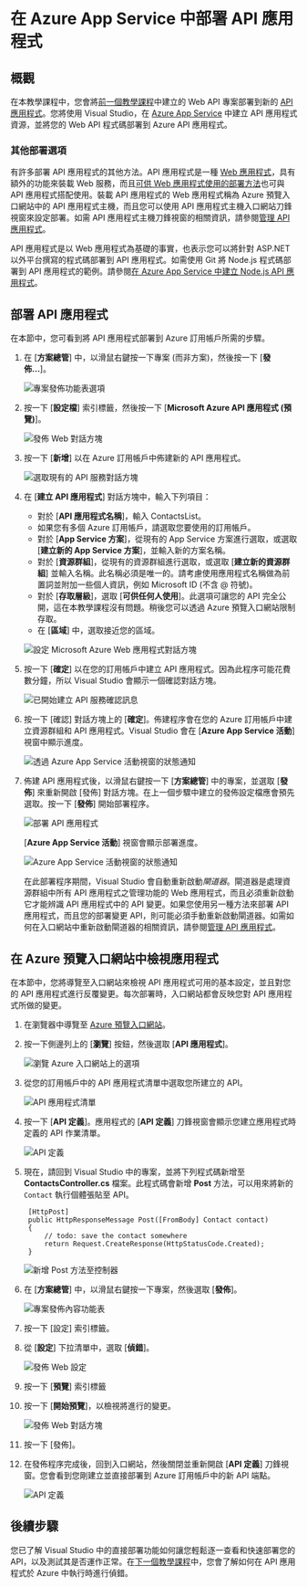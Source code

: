 <properties 
	pageTitle="在 Azure App Service 中部署 API 應用程式" 
	description="了解如何將 API 應用程式專案部署到您的 Azure 訂用帳戶。" 
	services="app-service\api" 
	documentationCenter=".net" 
	authors="bradygaster" 
	manager="wpickett" 
	editor="jimbe"/>

<tags 
	ms.service="app-service-api" 
	ms.workload="web" 
	ms.tgt_pltfrm="dotnet" 
	ms.devlang="na" 
	ms.topic="article" 
	ms.date="05/04/2015" 
	ms.author="bradyg;tarcher"/>

# 在 Azure App Service 中部署 API 應用程式 

## 概觀

在本教學課程中，您會將[前一個教學課程](app-service-dotnet-create-api-app.md)中建立的 Web API 專案部署到新的 [API 應用程式](app-service-api-apps-why-best-platform.md)。您將使用 Visual Studio，在 [Azure App Service](../app-service/app-service-value-prop-what-is.md) 中建立 API 應用程式資源，並將您的 Web API 程式碼部署到 Azure API 應用程式。

### 其他部署選項

有許多部署 API 應用程式的其他方法。API 應用程式是一種 [Web 應用程式](../app-service-web/app-service-web-overview.md)，具有額外的功能來裝載 Web 服務，而且[可供 Web 應用程式使用的部署方法](../app-service-web/web-sites-deploy.md)也可與 API 應用程式搭配使用。裝載 API 應用程式的 Web 應用程式稱為 Azure 預覽入口網站中的 API 應用程式主機，而且您可以使用 API 應用程式主機入口網站刀鋒視窗來設定部署。如需 API 應用程式主機刀鋒視窗的相關資訊，請參閱[管理 API 應用程式](app-service-api-manage-in-portal.md)。

API 應用程式是以 Web 應用程式為基礎的事實，也表示您可以將針對 ASP.NET 以外平台撰寫的程式碼部署到 API 應用程式。如需使用 Git 將 Node.js 程式碼部署到 API 應用程式的範例。請參閱[在 Azure App Service 中建立 Node.js API 應用程式](app-service-api-nodejs-api-app.md)。
 
## 部署 API 應用程式 

在本節中，您可看到將 API 應用程式部署到 Azure 訂用帳戶所需的步驟。

1. 在 [**方案總管**] 中，以滑鼠右鍵按一下專案 (而非方案)，然後按一下 [**發佈...**]。 

	![專案發佈功能表選項](./media/app-service-dotnet-deploy-api-app/20-publish-gesture-v3.png)

2. 按一下 [**設定檔**] 索引標籤，然後按一下 [**Microsoft Azure API 應用程式 (預覽)**]。

	![發佈 Web 對話方塊](./media/app-service-dotnet-deploy-api-app/21-select-api-apps-for-deployment-v2.png)

3. 按一下 [**新增**] 以在 Azure 訂用帳戶中佈建新的 API 應用程式。

	![選取現有的 API 服務對話方塊](./media/app-service-dotnet-deploy-api-app/23-publish-to-apiapps-v3.png)

4. 在 [**建立 API 應用程式**] 對話方塊中，輸入下列項目：

	- 對於 [**API 應用程式名稱**]，輸入 ContactsList。 
	- 如果您有多個 Azure 訂用帳戶，請選取您要使用的訂用帳戶。
	- 對於 [**App Service 方案**]，從現有的 App Service 方案進行選取，或選取 [**建立新的 App Service 方案**]，並輸入新的方案名稱。 
	- 對於 [**資源群組**]，從現有的資源群組進行選取，或選取 [**建立新的資源群組**] 並輸入名稱。此名稱必須是唯一的。請考慮使用應用程式名稱做為前置詞並附加一些個人資訊，例如 Microsoft ID (不含 @ 符號)。  
	- 對於 [**存取層級**]，選取 [**可供任何人使用**]。此選項可讓您的 API 完全公開，這在本教學課程沒有問題。稍後您可以透過 Azure 預覽入口網站限制存取。
	- 在 [**區域**] 中，選取接近您的區域。  

	![設定 Microsoft Azure Web 應用程式對話方塊](./media/app-service-dotnet-deploy-api-app/24-new-api-app-dialog-v3.png)

5. 按一下 [**確定**] 以在您的訂用帳戶中建立 API 應用程式。因為此程序可能花費數分鐘，所以 Visual Studio 會顯示一個確認對話方塊。

	![已開始建立 API 服務確認訊息](./media/app-service-dotnet-deploy-api-app/25-api-provisioning-started-v3.png)

6. 按一下 [確認] 對話方塊上的 [**確定**]。佈建程序會在您的 Azure 訂用帳戶中建立資源群組和 API 應用程式。Visual Studio 會在 [**Azure App Service 活動**] 視窗中顯示進度。

	![透過 Azure App Service 活動視窗的狀態通知](./media/app-service-dotnet-deploy-api-app/26-provisioning-success-v3.png)

7. 佈建 API 應用程式後，以滑鼠右鍵按一下 [**方案總管**] 中的專案，並選取 [**發佈**] 來重新開啟 [發佈] 對話方塊。在上一個步驟中建立的發佈設定檔應會預先選取。按一下 [**發佈**] 開始部署程序。

	![部署 API 應用程式](./media/app-service-dotnet-deploy-api-app/26-5-deployment-success-v3.png)

	[**Azure App Service 活動**] 視窗會顯示部署進度。

	![Azure App Service 活動視窗的狀態通知](./media/app-service-dotnet-deploy-api-app/26-5-deployment-success-v4.png)

	在此部署程序期間，Visual Studio 會自動重新啟動*閘道器*。閘道器是處理資源群組中所有 API 應用程式之管理功能的 Web 應用程式，而且必須重新啟動它才能辨識 API 應用程式中的 API 變更。如果您使用另一種方法來部署 API 應用程式，而且您的部署變更 API，則可能必須手動重新啟動閘道器。如需如何在入口網站中重新啟動閘道器的相關資訊，請參閱[管理 API 應用程式](app-service-api-manage-in-portal.md)。

## 在 Azure 預覽入口網站中檢視應用程式

在本節中，您將導覽至入口網站來檢視 API 應用程式可用的基本設定，並且對您的 API 應用程式進行反覆變更。每次部署時，入口網站都會反映您對 API 應用程式所做的變更。

1. 在瀏覽器中導覽至 [Azure 預覽入口網站](https://portal.azure.com)。 

2. 按一下側邊列上的 [**瀏覽**] 按鈕，然後選取 [**API 應用程式**]。

	![瀏覽 Azure 入口網站上的選項](./media/app-service-dotnet-deploy-api-app/27-browse-in-portal-v3.png)

3. 從您的訂用帳戶中的 API 應用程式清單中選取您所建立的 API。

	![API 應用程式清單](./media/app-service-dotnet-deploy-api-app/28-view-api-list-v3.png)

4. 按一下 [**API 定義**]。應用程式的 [**API 定義**] 刀鋒視窗會顯示您建立應用程式時定義的 API 作業清單。

	![API 定義](./media/app-service-dotnet-deploy-api-app/29-api-definition-v3.png)

5. 現在，請回到 Visual Studio 中的專案，並將下列程式碼新增至 **ContactsController.cs** 檔案。此程式碼會新增 **Post** 方法，可以用來將新的 `Contact` 執行個體張貼至 API。

		[HttpPost]
		public HttpResponseMessage Post([FromBody] Contact contact)
		{
			// todo: save the contact somewhere
			return Request.CreateResponse(HttpStatusCode.Created);
		}

	![新增 Post 方法至控制器](./media/app-service-dotnet-deploy-api-app/30-post-method-added-v3.png)

6. 在 [**方案總管**] 中，以滑鼠右鍵按一下專案，然後選取 [**發佈**]。

	![專案發佈內容功能表](./media/app-service-dotnet-deploy-api-app/31-publish-gesture-v3.png)

7. 按一下 [設定] 索引標籤。

8. 從 [**設定**] 下拉清單中，選取 [**偵錯**]。

	![發佈 Web 設定](./media/app-service-dotnet-deploy-api-app/36.5-select-debug-option-v3.png)

9. 按一下 [**預覽**] 索引標籤

10. 按一下 [**開始預覽**]，以檢視將進行的變更。

	![發佈 Web 對話方塊](./media/app-service-dotnet-deploy-api-app/39-re-publish-preview-step-v2.png)

11. 按一下 [發佈]。

12. 在發佈程序完成後，回到入口網站，然後關閉並重新開啟 [**API 定義**] 刀鋒視窗。您會看到您剛建立並直接部署到 Azure 訂用帳戶中的新 API 端點。

	![API 定義](./media/app-service-dotnet-deploy-api-app/38-portal-with-post-method-v4.png)

## 後續步驟

您已了解 Visual Studio 中的直接部署功能如何讓您輕鬆逐一查看和快速部署您的 API，以及測試其是否運作正常。在[下一個教學課程](../app-service-dotnet-remotely-debug-api-app.md)中，您會了解如何在 API 應用程式於 Azure 中執行時進行偵錯。
 

<!---HONumber=62-->
